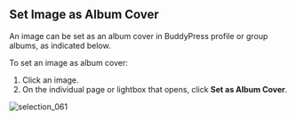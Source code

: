 ## Set Image as Album Cover

An image can be set as an album cover in BuddyPress profile or group albums, as indicated below.

To set an image as album cover:

1. Click an image.
2. On the individual page or lightbox that opens, click **Set as Album Cover**.

![selection_061](https://cloud.githubusercontent.com/assets/1140051/7613566/07e4bfb0-f9af-11e4-8f45-fd4dfcbb3385.png)
